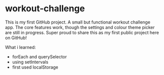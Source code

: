 # workout-challenge
This is my first GitHub project. A small but functional workout challenge app. The core features work, though the settings and colour theme picker are still in progress. Super proud to share this as my first public project here on GitHub!

What i learned:
- forEach and querySelector
- using setIntervals 
- first used localStorage
